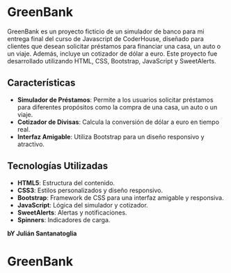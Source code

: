 # GreenBank

GreenBank es un proyecto ficticio de un simulador de banco para mi entrega final del curso de Javascript de CoderHouse, diseñado para clientes que desean solicitar préstamos para financiar una casa, un auto o un viaje. Además, incluye un cotizador de dólar a euro. Este proyecto fue desarrollado utilizando HTML, CSS, Bootstrap, JavaScript y SweetAlerts.

## Características

- **Simulador de Préstamos**: Permite a los usuarios solicitar préstamos para diferentes propósitos como la compra de una casa, un auto o un viaje.
- **Cotizador de Divisas**: Calcula la conversión de dólar a euro en tiempo real.
- **Interfaz Amigable**: Utiliza Bootstrap para un diseño responsivo y atractivo.

## Tecnologías Utilizadas

- **HTML5**: Estructura del contenido.
- **CSS3**: Estilos personalizados y diseño responsivo.
- **Bootstrap**: Framework de CSS para una interfaz amigable y responsiva.
- **JavaScript**: Lógica del simulador y cotizador.
- **SweetAlerts**: Alertas y notificaciones.
- **Spinners**: Indicadores de carga.


**bY Julián Santanatoglia**


# GreenBank
